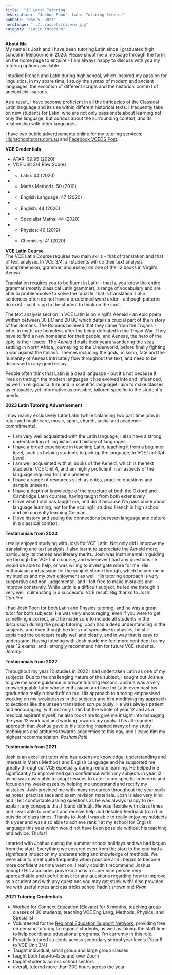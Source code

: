 ```yaml
---
title:  "JP Latin Tutoring"
description:  "Joshua Poon's Latin Tutoring Service"
pubDate: "Nov 5, 2021"
heroImage: "../../assets/cicero.jpg"
category: "Latin Tutoring"
---
```


**About Me**  
My name is Josh and I have been tutoring Latin since I graduated high school in Melbourne in 2020. Please shoot me a message through the form on the home page to enquire - I am always happy to discuss with you my tutoring options available.

I studied French and Latin during high school, which inspired my passion for linguistics. In my spare time, I study the syntax of modern and ancient languages, the evolution of different scripts and the historical context of ancient civilisations.

As a result, I have become proficient in all the intricacies of the Classical Latin language and its use within different historical texts. I frequently take on new students for Latin, who are not only passionate about learning not only the language, but curious about the surrounding context, and its relationship with other languages.

I have two public advertisements online for my tutoring services: [Highschooltutors.com.au](https://highschooltutors.com.au/listings/30749) and [Facebook VCEDS Post](https://www.facebook.com/groups/VCEDS/posts/3802280196503598).

**VCE Credentials**  
- ATAR: 99.95 (2020)
- VCE Unit 3/4 Raw Scores
- - Latin: 44 (2020)
- - Maths Methods: 50 (2019)
- - English Language: 47 (2020)
- - English: 44 (2020)
- - Specialist Maths: 44 (2020)
- - Physics: 46 (2019)
- - Chemistry: 41 (2020)

**VCE Latin Course**  
The VCE Latin Course requires two main skills - that of translation and that of text analysis. In VCE 3/4, all students will do their text analysis (comprehension, grammar, and essay) on one of the 12 books in Virgil's _Aeneid_.

Translation requires you to be fluent in Latin - that is, you know the entire grammar (mostly classical Latin grammar), a range of vocabulary and are able to problem solve to solve the 'puzzle' that is translation. Latin sentences often do not have a predefined word order - although patterns do exist - so it is up to the student to think on the spot.

The text analysis section in VCE Latin is on Virgil's Aeneid - an epic poem written between 30 BC and 20 BC which details a crucial part of the history of the Romans. The Romans believed that they came from the Trojans - who, in myth, are homeless after the being defeated in the Trojan War. They have to find a new homeland for their people, and Aeneas, the hero of the epic, is their leader. The _Aeneid_ details their years wandering the seas, settling in North Africa, journeying to the Underworld, before finally fighting a war against the Italians. Themes including the gods, mission, fate and the humanity of Aeneas intricately flow throughout the text, and need to be discussed in any good essay. 

People often think that Latin is a dead language - but it's not because it lives on through the modern languages it has evolved into and influenced, as well in religious culture and in scientific language! I aim to make classes as enjoyable, yet informative as possible, tailored specific to the student's needs.

**2023 Latin Tutoring Advertisement**

I now mainly exclusively tutor Latin (while balancing two part time jobs in retail and healthcare, music, sport, church, social and academic commitments).
- I am very well acquainted with the Latin language; I also have a strong understanding of linguistics and history of languages.
- I have a broad experience in teaching Latin, teaching it from a beginner level, such as helping students to pick up the language, to VCE Unit 3/4 Level.
- I am well acquainted with all books of the Aeneid, which is the text studied in VCE Unit 4, and am highly proficient in all aspects of the language required for Latin unseens. 
- I have a range of resources such as notes, practice questions and sample unseens.
- I have a depth of knowledge of the structure of both the Oxford and Cambridge Latin courses, having taught from both extensively
- I love what Latin has taught me, and did it because I'm passionate about language learning, not for the scaling! I studied French in high school and am currently learning German.
- I love history and seeing the connections between language and culture in a classical context.

**Testimonials from 2023**

I really enjoyed studying with Josh for VCE Latin. Not only did I improve my translating and text analysis, I also learnt to appreciate the Aeneid more, particularly its themes and literary merits. Josh was instrumental in guiding me through the VCE Latin course, and whenever I had any questions he would be able to help, or was willing to investigate more for me. His enthusiasm and passion for the subject shone through, which helped me in my studies and my own enjoyment as well. His tutoring approach is very supportive and non-judgemental, and I felt free to make mistakes and improve constantly. While Latin is a difficult subject, he led me through it very well, culminating in a successful VCE result. Big thanks to Josh!
_Caroline_

I had Josh Poon for both Latin and Physics tutoring, and he was a great tutor for both subjects. He was very encouraging, even if you were to get something incorrect, and he made sure to include all students in the discussion during the group tutoring. Josh had a deep understanding in the subjects, and even though he does not specialise in physics, he still explained the concepts really well and clearly, and in way that is easy to understand. Having tutoring with Josh made me feel more confident for my year 12 exams, and I strongly recommend him for future VCE students.
_Jeremy_

**Testimonials from 2022**

Throughout my year 12 studies in 2022 I had undertaken Latin as one of my subjects. Due to the challenging nature of the subject, I sought out Joshua to give me some guidance in private tutoring lessons. Joshua was a very knowledgeable tutor whose enthusiasm and love for Latin even past his graduation really rubbed off on me. His approach to tutoring emphasised working on my weaknesses in the subjects and him modifying my approach to sections like the unseen translation scrupulously. He was always patient and encouraging, with not only Latin but the whole of year 12 and as a medical aspirant myself, he also took time to give me insight into managing the year 12 workload and working towards my goals. This all-rounded approach that Joshua gave to his tutoring inspired many of my study techniques and attitudes towards academics to this day, and I leave him my highest recommendation.
_Roshan Patil_

**Testimonials from 2021**

Josh is an excellent tutor who has extensive knowledge, understanding and interest in Maths Methods and English Language and he supported me greatly throughout VCE especially during remote learning. He helped me significantly to improve and gain confidence within my subjects in year 12 as he was easily able to adapt lessons to cater to my specific concerns and focus on my weaknesses by helping me understand and rectify my mistakes. Josh provided me with many resources throughout the year such as notes, practise sacs and exam revision materials. Josh is also very kind and I felt comfortable asking questions as he was always happy to re-explain any concepts that I found difficult. He was flexible with class times and I was able to contact and receive help and detailed feedback from him outside of class times. Thanks to Josh I was able to really enjoy my subjects this year and was also able to achieve rank 1 at my school for English language this year which would not have been possible without his teaching and advice.
_Thulasi_

I started with Joshua during the summer school holidays and we had begun from the start. Everything we covered even from the start to the end had a significant impact on my understanding and knowledge of methods. We were able to meet quite frequently when possible and I began to become more confident as time went on. I really couldn’t recommend Joshua enough! His accolades prove so and is a super nice person very approachable and useful to ask for any questions regarding how to improve as a student and with any questions you may get stuck with! Also provided me with useful notes and cas tricks school hadn’t shown me!
_Ryan_

**2021 Tutoring Credentials**
- Worked for Connect Education (Elevate) for 5 months, teaching group classes of 30 students, teaching VCE Eng Lang, Methods, Physics, and Specialist
- Volunteered for the [Regional Education Support Network](https://www.resn.org.au), providing free on demand tutoring to regional students, as well as joining the staff time to help coordinate educational programs. I'm currently in this role.
- Privately tutored students across secondary school year levels (Year 8 to VCE Unit 3/4)
- Taught individual, small group and large group classes
- taught both face-to-face and over Zoom
- taught students across school sectors
- overall, tutored more than 300 hours across the year